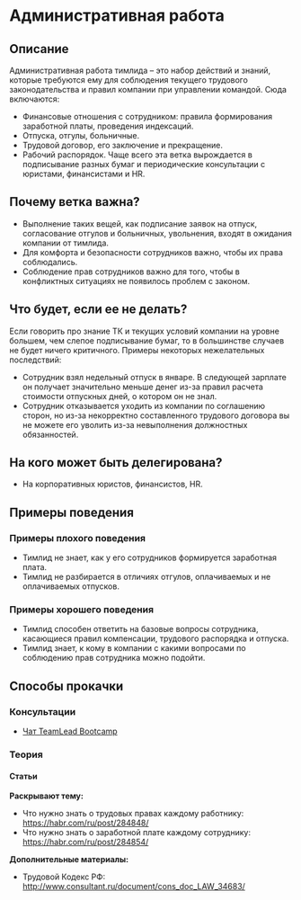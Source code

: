 # Административная работа
## Описание
Административная работа тимлида – это набор действий и знаний, которые требуются ему для соблюдения текущего трудового законодательства и правил компании при управлении командой. Сюда включаются:
- Финансовые отношения с сотрудником: правила формирования заработной платы, проведения индексаций.
- Отпуска, отгулы, больничные.
- Трудовой договор, его заключение и прекращение.
- Рабочий распорядок.
Чаще всего эта ветка вырождается в подписывание разных бумаг и периодические консультации с юристами, финансистами и HR.

## Почему ветка важна?
- Выполнение таких вещей, как подписание заявок на отпуск, согласование отгулов и больничных, увольнения, входят в ожидания компании от тимлида.
- Для комфорта и безопасности сотрудников важно, чтобы их права соблюдались.
- Соблюдение прав сотрудников важно для того, чтобы в конфликтных ситуациях не появилось проблем с законом.

## Что будет, если ее не делать?
Если говорить про знание ТК и текущих условий компании на уровне большем, чем слепое подписывание бумаг, то в большинстве случаев не будет ничего критичного. Примеры некоторых нежелательных последствий:
- Сотрудник взял недельный отпуск в январе. В следующей зарплате он получает значительно меньше денег из-за правил расчета стоимости отпускных дней, о котором он не знал.
- Сотрудник отказывается уходить из компании по соглашению сторон, но из-за некорректно составленного трудового договора вы не можете его уволить из-за невыполнения должностных обязанностей.

## На кого может быть делегирована?
- На корпоративных юристов, финансистов, HR.

## Примеры поведения
### Примеры плохого поведения
- Тимлид не знает, как у его сотрудников формируется заработная плата.
- Тимлид не разбирается в отличиях отгулов, оплачиваемых и не оплачиваемых отпусков.

### Примеры хорошего поведения
- Тимлид способен ответить на базовые вопросы сотрудника, касающиеся правил компенсации, трудового распорядка и отпуска.
- Тимлид знает, к кому в компании с какими вопросами по соблюдению прав сотрудника можно подойти.

## Способы прокачки
### Консультации
- [Чат TeamLead Bootcamp](https://t.me/teamlead_bootcamp)

### Теория
#### Статьи
**Раскрывают тему:**
- Что нужно знать о трудовых правах каждому работнику: https://habr.com/ru/post/284848/
- Что нужно знать о заработной плате каждому сотруднику: https://habr.com/ru/post/284854/

**Дополнительные материалы:**
- Трудовой Кодекс РФ: http://www.consultant.ru/document/cons_doc_LAW_34683/
